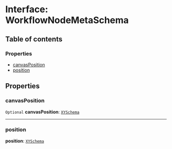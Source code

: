 # Interface: WorkflowNodeMetaSchema

## Table of contents

### Properties

* [canvasPosition](/auto-docs/interface/interfaces/WorkflowNodeMetaSchema.md#canvasposition)
* [position](/auto-docs/interface/interfaces/WorkflowNodeMetaSchema.md#position)

## Properties

### canvasPosition

`Optional` **canvasPosition**: [`XYSchema`](/auto-docs/interface/interfaces/XYSchema.md)

***

### position

**position**: [`XYSchema`](/auto-docs/interface/interfaces/XYSchema.md)
